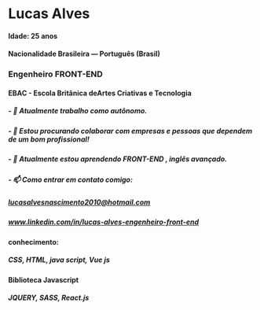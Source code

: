 # Lucas Alves
#### Idade: 25 anos
#### Nacionalidade Brasileira — Português (Brasil)

### Engenheiro FRONT-END

#### EBAC - Escola Britânica deArtes Criativas e Tecnologia

##### - 🔭 Atualmente trabalho como autônomo.
##### - 👯 Estou procurando colaborar com empresas e pessoas que dependem de um bom profissional!
##### - 🌱 Atualmente estou aprendendo FRONT-END , inglês avançado.
##### - 📫 Como entrar em contato comigo:

##### lucasalvesnascimento2010@hotmail.com

##### www.linkedin.com/in/lucas-alves-engenheiro-front-end

#### conhecimento:

##### CSS, HTML, java script, Vue js

#### Biblioteca Javascript

##### JQUERY, SASS, React.js
